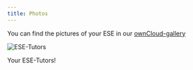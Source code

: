 ```yaml
---
title: Photos
---
```


You can find the pictures of your ESE in our [ownCloud-gallery](https://oc.ifsr.de/index.php/apps/gallery/public/vgbgdRWquYBURvm)

![ESE-Tutors](../img/tutoren{{site.year}}.jpg)

Your ESE-Tutors!
